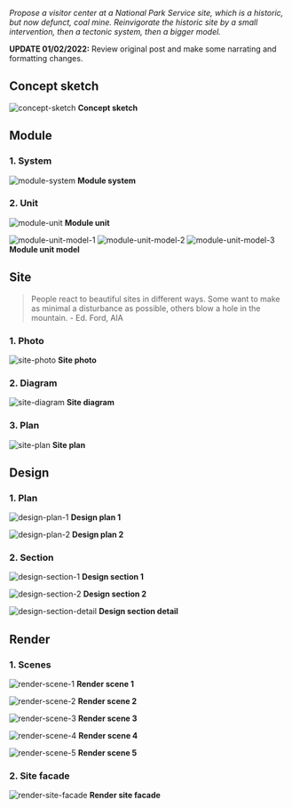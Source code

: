 _Propose a visitor center at a National Park Service site, which is a historic, but now defunct, coal mine. Reinvigorate the historic site by a small intervention, then a tectonic system, then a bigger model._

**UPDATE 01/02/2022:** Review original post and make some narrating and formatting changes.

## Concept sketch

![concept-sketch](../assets/post/image/appalachia/concept-sketch.webp)
**Concept sketch**

## Module

### 1. System

![module-system](../assets/post/image/appalachia/module-system.webp)
**Module system**

### 2. Unit

![module-unit](../assets/post/image/appalachia/module-unit.webp)
**Module unit**

![module-unit-model-1](../assets/post/image/appalachia/module-unit-model-1.webp)
![module-unit-model-2](../assets/post/image/appalachia/module-unit-model-2.webp)
![module-unit-model-3](../assets/post/image/appalachia/module-unit-model-3.webp)
**Module unit model**

## Site

> People react to beautiful sites in different ways. Some want to make as minimal a disturbance as possible, others blow a hole in the mountain. - Ed. Ford, AIA

### 1. Photo

![site-photo](../assets/post/image/appalachia/site-photo.webp)
**Site photo**

### 2. Diagram

![site-diagram](../assets/post/image/appalachia/site-diagram.webp)
**Site diagram**

### 3. Plan

![site-plan](../assets/post/image/appalachia/site-plan.webp)
**Site plan**

## Design

### 1. Plan

![design-plan-1](../assets/post/image/appalachia/design-plan-1.webp)
**Design plan 1**

![design-plan-2](../assets/post/image/appalachia/design-plan-2.webp)
**Design plan 2**

### 2. Section

![design-section-1](../assets/post/image/appalachia/design-section-1.webp)
**Design section 1**

![design-section-2](../assets/post/image/appalachia/design-section-2.webp)
**Design section 2**

![design-section-detail](../assets/post/image/appalachia/design-section-detail.webp)
**Design section detail**

## Render

### 1. Scenes

![render-scene-1](../assets/post/image/appalachia/render-scene-1.webp)
**Render scene 1**

![render-scene-2](../assets/post/image/appalachia/render-scene-2.webp)
**Render scene 2**

![render-scene-3](../assets/post/image/appalachia/render-scene-3.webp)
**Render scene 3**

![render-scene-4](../assets/post/image/appalachia/render-scene-4.webp)
**Render scene 4**

![render-scene-5](../assets/post/image/appalachia/render-scene-5.webp)
**Render scene 5**

### 2. Site facade

![render-site-facade](../assets/post/image/appalachia/render-site-facade.webp)
**Render site facade**
